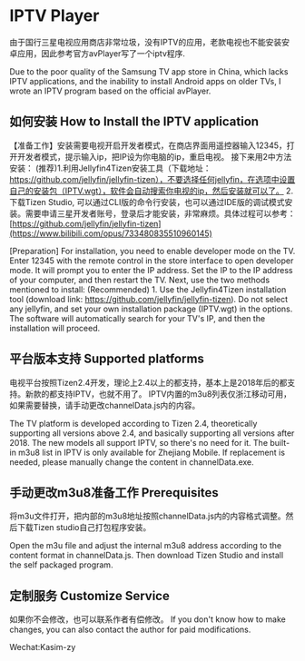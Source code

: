 # IPTV Player

由于国行三星电视应用商店非常垃圾，没有IPTV的应用，老款电视也不能安装安卓应用，因此参考官方avPlayer写了一个iptv程序.

Due to the poor quality of the Samsung TV app store in China, which lacks IPTV applications, and the inability to install Android apps on older TVs, I wrote an IPTV program based on the official avPlayer.

## 如何安装 How to Install the IPTV application

【准备工作】安装需要电视开启开发者模式，在商店界面用遥控器输入12345，打开开发者模式，提示输入ip，把IP设为你电脑的ip，重启电视。
接下来用2中方法安装：
(推荐)1.利用Jellyfin4Tizen安装工具（下载地址：https://github.com/jellyfin/jellyfin-tizen），不要选择任何jellyfin，在选项中设置自己的安装包（IPTV.wgt），软件会自动搜索你电视的ip，然后安装就可以了。
2.下载Tizen Studio, 可以通过CLI版的命令行安装，也可以通过IDE版的调试模式安装。需要申请三星开发者账号，登录后才能安装，非常麻烦。具体过程可以参考：[https://github.com/jellyfin/jellyfin-tizen](https://www.bilibili.com/opus/733480835510960145)

[Preparation] For installation, you need to enable developer mode on the TV. Enter 12345 with the remote control in the store interface to open developer mode. It will prompt you to enter the IP address. Set the IP to the IP address of your computer, and then restart the TV.
Next, use the two methods mentioned to install:
(Recommended) 1. Use the Jellyfin4Tizen installation tool (download link: https://github.com/jellyfin/jellyfin-tizen). Do not select any jellyfin, and set your own installation package (IPTV.wgt) in the options. The software will automatically search for your TV's IP, and then the installation will proceed.

## 平台版本支持 Supported platforms

电视平台按照Tizen2.4开发，理论上2.4以上的都支持，基本上是2018年后的都支持。新款的都支持IPTV，也就不用了。
IPTV内置的m3u8列表仅浙江移动可用，如果需要替换，请手动更改channelData.js内的内容。

The TV platform is developed according to Tizen 2.4, theoretically supporting all versions above 2.4, and basically supporting all versions after 2018. The new models all support IPTV, so there's no need for it.
The built-in m3u8 list in IPTV is only available for Zhejiang Mobile. If replacement is needed, please manually change the content in channelData.exe.

## 手动更改m3u8准备工作 Prerequisites

将m3u文件打开，把内部的m3u8地址按照channelData.js内的内容格式调整。然后下载Tizen studio自己打包程序安装。

Open the m3u file and adjust the internal m3u8 address according to the content format in channelData.js. Then download Tizen Studio and install the self packaged program.

## 定制服务 Customize Service

如果你不会修改，也可以联系作者有偿修改。
If you don't know how to make changes, you can also contact the author for paid modifications.

Wechat:Kasim-zy
